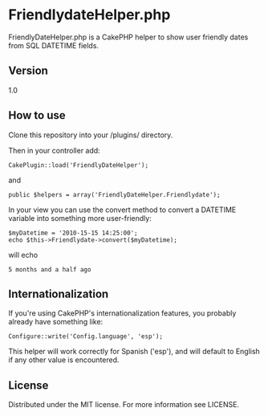 FriendlydateHelper.php
=========
FriendlyDateHelper.php is a CakePHP helper to show user friendly dates from SQL DATETIME fields.

Version
--------
1.0

How to use
---------
Clone this repository into your /plugins/ directory.

Then in your controller add:
```
CakePlugin::load('FriendlyDateHelper');
```
and
```
public $helpers = array('FriendlyDateHelper.Friendlydate');
```


In your view you can use the convert method to convert a DATETIME variable into something more user-friendly:

```
$myDatetime = '2010-15-15 14:25:00';
echo $this->Friendlydate->convert($myDatetime);
```
will echo
```
5 months and a half ago
```


Internationalization
---------
If you're using CakePHP's internationalization features, you probably already have something like:

```
Configure::write('Config.language', 'esp');
```
This helper will work correctly for Spanish ('esp'), and will default to English if any other value is encountered.

License
---------
Distributed under the MIT license. For more information see LICENSE.

